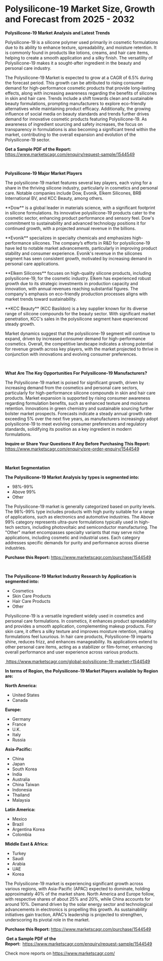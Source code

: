 <p><h1>Polysilicone-19 Market Size, Growth and Forecast from 2025 - 2032</h1></p><p><strong>Polysilicone-19 Market Analysis and Latest Trends</strong></p>
<p><p>Polysilicone-19 is a silicone polymer used primarily in cosmetic formulations due to its ability to enhance texture, spreadability, and moisture retention. It is commonly found in products like lotions, creams, and hair care items, helping to create a smooth application and a silky finish. The versatility of Polysilicone-19 makes it a sought-after ingredient in the beauty and personal care industry.</p><p>The Polysilicone-19 Market is expected to grow at a CAGR of 6.5% during the forecast period. This growth can be attributed to rising consumer demand for high-performance cosmetic products that provide long-lasting effects, along with increasing awareness regarding the benefits of silicones in skin and hair care. Trends include a shift towards clean and sustainable beauty formulations, prompting manufacturers to explore eco-friendly alternatives while maintaining product efficacy. Additionally, the growing influence of social media on beauty standards and trends further drives demand for innovative cosmetic products featuring Polysilicone-19. As awareness of ingredient sourcing and safety increases, the focus on transparency in formulations is also becoming a significant trend within the market, contributing to the overall expansion and evolution of the Polysilicone-19 sector.</p></p>
<p><strong>Get a Sample PDF of the Report:&nbsp;</strong> <a href="https://www.marketscagr.com/enquiry/request-sample/1544549?utm_campaign=3127&utm_medium=2&utm_source=Github&utm_content=ia&utm_term=02042025&utm_id=polysilicone-19">https://www.marketscagr.com/enquiry/request-sample/1544549</a></p>
<p>&nbsp;</p>
<p><strong>Polysilicone-19 Major Market Players</strong></p>
<p><p>The polysilicone-19 market features several key players, each vying for a share in the thriving silicone industry, particularly in cosmetics and personal care. Notable companies include Dow, Evonik, Elkem Silicones, BRB International BV, and KCC Beauty, among others.</p><p>**Dow** is a global leader in materials science, with a significant footprint in silicone formulations. Its innovative polysilicone-19 products cater to the cosmetic sector, enhancing product performance and sensory feel. Dow's commitment to sustainability and advanced technology positions it for continued growth, with a projected annual revenue in the billions.</p><p>**Evonik** specializes in specialty chemicals and emphasizes high-performance silicones. The company’s efforts in R&D for polysilicone-19 have led to notable market advancements, particularly in improving product stability and consumer experience. Evonik's revenue in the silicones segment has seen consistent growth, motivated by increasing demand in personal care applications.</p><p>**Elkem Silicones** focuses on high-quality silicone products, including polysilicone-19, for the cosmetic industry. Elkem has experienced robust growth due to its strategic investments in production capacity and innovation, with annual revenues reaching substantial figures. The company's emphasis on eco-friendly production processes aligns with market trends toward sustainability.</p><p>**KCC Beauty** (KCC Basildon) is a key supplier known for its diverse range of silicone compounds for the beauty sector. With significant market penetration, KCC's sales in the polysilicone segment have experienced steady growth.</p><p>Market dynamics suggest that the polysilicone-19 segment will continue to expand, driven by increased consumer demand for high-performance cosmetics. Overall, the competitive landscape indicates a strong potential for revenue growth across key players, with the market projected to thrive in conjunction with innovations and evolving consumer preferences.</p></p>
<p>&nbsp;</p>
<p><strong>What Are The Key Opportunities For Polysilicone-19 Manufacturers?</strong></p>
<p><p>The Polysilicone-19 market is poised for significant growth, driven by increasing demand from the cosmetics and personal care sectors, particularly for high-performance silicone compounds in skin and hair care products. Market expansion is supported by rising consumer awareness regarding formulation benefits, such as enhanced texture and moisture retention. Innovations in green chemistry and sustainable sourcing further bolster market prospects. Forecasts indicate a steady annual growth rate exceeding 5% over the next five years, as manufacturers increasingly adopt polysilicone-19 to meet evolving consumer preferences and regulatory standards, solidifying its position as a key ingredient in modern formulations.</p></p>
<p><strong>Inquire or Share Your Questions If Any Before Purchasing This Report:</strong> <a href="https://www.marketscagr.com/enquiry/pre-order-enquiry/1544549?utm_campaign=3127&utm_medium=2&utm_source=Github&utm_content=ia&utm_term=02042025&utm_id=polysilicone-19">https://www.marketscagr.com/enquiry/pre-order-enquiry/1544549</a></p>
<p>&nbsp;</p>
<p><strong>Market Segmentation</strong></p>
<p><strong>The Polysilicone-19 Market Analysis by types is segmented into:</strong></p>
<p><ul><li>98%-99%</li><li>Above 99%</li><li>Other</li></ul></p>
<p><p>The Polysilicone-19 market is generally categorized based on purity levels. The 98%-99% type includes products with high purity suitable for a range of applications, such as electronics and automotive industries. The Above 99% category represents ultra-pure formulations typically used in high-tech sectors, including photovoltaic and semiconductor manufacturing. The "Other" market encompasses specialty variants that may serve niche applications, including cosmetic and industrial uses. Each category addresses specific demands for purity and performance across diverse industries.</p></p>
<p><strong>Purchase this Report:&nbsp;</strong><a href="https://www.marketscagr.com/purchase/1544549?utm_campaign=3127&utm_medium=2&utm_source=Github&utm_content=ia&utm_term=02042025&utm_id=polysilicone-19">https://www.marketscagr.com/purchase/1544549</a></p>
<p>&nbsp;</p>
<p><strong>The Polysilicone-19 Market Industry Research by Application is segmented into:</strong></p>
<p><ul><li>Cosmetics</li><li>Skin Care Products</li><li>Hair Care Products</li><li>Other</li></ul></p>
<p><p>Polysilicone-19 is a versatile ingredient widely used in cosmetics and personal care formulations. In cosmetics, it enhances product spreadability and provides a smooth application, complementing makeup products. For skin care, it offers a silky texture and improves moisture retention, making formulations feel luxurious. In hair care products, Polysilicone-19 imparts shine, reduces frizz, and enhances manageability. Its applications extend to other personal care items, acting as a stabilizer or film-former, enhancing overall performance and user experience across various products.</p></p>
<p><a href="https://www.marketscagr.com/global-polysilicone-19-market-r1544549?utm_campaign=3127&utm_medium=2&utm_source=Github&utm_content=ia&utm_term=02042025&utm_id=polysilicone-19">&nbsp;https://www.marketscagr.com/global-polysilicone-19-market-r1544549</a></p>
<p><strong>In terms of Region, the Polysilicone-19 Market Players available by Region are:</strong></p>
<p>
    <p> <strong> North America: </strong>
        <ul>
            <li>United States</li>
            <li>Canada</li>
        </ul>
        </p> 
    <p> <strong> Europe: </strong>
        <ul>
            <li>Germany</li>
            <li>France</li>
            <li>U.K.</li>
            <li>Italy</li>
            <li>Russia</li>
        </ul>
        </p> 
    <p> <strong> Asia-Pacific: </strong>
        <ul>
            <li>China</li>
            <li>Japan</li>
            <li>South Korea</li>
            <li>India</li>
            <li>Australia</li>
            <li>China Taiwan</li>
            <li>Indonesia</li>
            <li>Thailand</li>
            <li>Malaysia</li>
        </ul>
        </p> 
    <p> <strong> Latin America: </strong>
        <ul>
            <li>Mexico</li>
            <li>Brazil</li>
            <li>Argentina Korea</li>
            <li>Colombia</li>
        </ul>
        </p> 
    <p> <strong> Middle East & Africa: </strong>
        <ul>
            <li>Turkey</li>
            <li>Saudi</li>
            <li>Arabia</li>
            <li>UAE</li>
            <li>Korea</li>
        </ul>
    </p>
    </p>
<p><p>The Polysilicone-19 market is experiencing significant growth across various regions, with Asia-Pacific (APAC) expected to dominate, holding approximately 40% of the market share. North America and Europe follow, with respective shares of about 25% and 20%, while China accounts for around 10%. Demand driven by the solar energy sector and technological advancements in electronics is propelling this growth. As sustainability initiatives gain traction, APAC’s leadership is projected to strengthen, underscoring its pivotal role in the market.</p></p>
<p><strong>Purchase this Report: </strong><a href="https://www.marketscagr.com/purchase/1544549?utm_campaign=3127&utm_medium=2&utm_source=Github&utm_content=ia&utm_term=02042025&utm_id=polysilicone-19">https://www.marketscagr.com/purchase/1544549</a></p>
<p>&nbsp;<strong>Get a Sample PDF of the Report:&nbsp;&nbsp;</strong><a href="https://www.marketscagr.com/enquiry/request-sample/1544549?utm_campaign=3127&utm_medium=2&utm_source=Github&utm_content=ia&utm_term=02042025&utm_id=polysilicone-19">https://www.marketscagr.com/enquiry/request-sample/1544549</a></p>
<p><strong></strong></p>
<p>Check more reports on <a href="https://www.marketscagr.com/?utm_campaign=3127&utm_medium=2&utm_source=Github&utm_content=ia&utm_term=02042025&utm_id=polysilicone-19">https://www.marketscagr.com/</a></p>